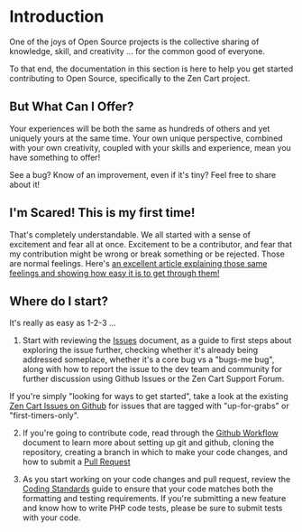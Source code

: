Introduction
============

One of the joys of Open Source projects is the collective sharing of knowledge, skill, and creativity ... for the common good of everyone.

To that end, the documentation in this section is here to help you get started contributing to Open Source, specifically to the Zen Cart project. 

But What Can I Offer?
---------------------
Your experiences will be both the same as hundreds of others and yet uniquely yours at the same time. Your own unique perspective, combined with your own creativity, coupled with your skills and experience, mean you have something to offer!

See a bug? Know of an improvement, even if it's tiny? Feel free to share about it!


I'm Scared! This is my first time!
----------------------------------
That's completely understandable. We all started with a sense of excitement and fear all at once. Excitement to be a contributor, and fear that my contribution might be wrong or break something or be rejected. Those are normal feelings. Here's [an excellent article explaining those same feelings and showing how easy it is to get through them!](http://dev-human.com/entries/2015/09/25/my-first-pull-request/)


Where do I start?
-----------------
It's really as easy as 1-2-3 ...

1. Start with reviewing the [Issues](issues.md) document, as a guide to first steps about exploring the issue further, checking whether it's already being addressed someplace, whether it's a core bug vs a "bugs-me bug", along with how to report the issue to the dev team and community for further discussion using Github Issues or the Zen Cart Support Forum.

  If you're simply "looking for ways to get started", take a look at the existing [Zen Cart Issues on Github](https://github.com/zencart/zc-v1-series/issues) for issues that are tagged with "up-for-grabs" or "first-timers-only".

2. If you're going to contribute code, read through the [Github Workflow](github_workflow.md) document to learn more about setting up git and github, cloning the repository, creating a branch in which to make your code changes, and how to submit a [Pull Request](pull_requests.md)

3. As you start working on your code changes and pull request, review the [Coding Standards](coding_standards.md) guide to ensure that your code matches both the formatting and testing requirements. If you're submitting a new feature and know how to write PHP code tests, please be sure to submit tests with your code.

